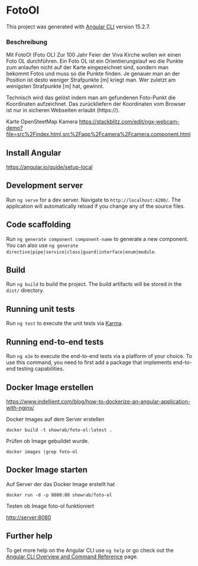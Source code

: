 # FotoOl

This project was generated with [Angular CLI](https://github.com/angular/angular-cli) version 15.2.7.
### Beschreibung 
Mit FotoOl (Foto OL) 
Zur 100 Jahr Feier der Viva Kirche wollen wir einen Foto OL durchführen. Ein Foto OL ist ein Orientierungslauf wo die Punkte zum anlaufen nicht auf der Karte eingezeichnet sind, sondern man bekommt Fotos und muss so die Punkte finden. Je genauer man an der Position ist desto weniger Strafpunkte [m] kriegt man. Wer zuletzt am wenigsten Strafpunkte [m] hat, gewinnt.

Technisch wird das gelöst indem man am gefundenen Foto-Punkt die Koordinaten aufzeichnet.
Das zurückliefern der Koordinaten vom Browser ist nur in sicheren Webseiten erlaubt (https://).

Karte OpenSteetMap
Kamera https://stackblitz.com/edit/ngx-webcam-demo?file=src%2Findex.html,src%2Fapp%2Fcamera%2Fcamera.component.html

## Install Angular
https://angular.io/guide/setup-local

## Development server

Run `ng serve` for a dev server. Navigate to `http://localhost:4200/`. The application will automatically reload if you change any of the source files.

## Code scaffolding

Run `ng generate component component-name` to generate a new component. You can also use `ng generate directive|pipe|service|class|guard|interface|enum|module`.

## Build

Run `ng build` to build the project. The build artifacts will be stored in the `dist/` directory.

## Running unit tests

Run `ng test` to execute the unit tests via [Karma](https://karma-runner.github.io).

## Running end-to-end tests

Run `ng e2e` to execute the end-to-end tests via a platform of your choice. To use this command, you need to first add a package that implements end-to-end testing capabilities.

## Docker Image erstellen
https://www.indellient.com/blog/how-to-dockerize-an-angular-application-with-nginx/

Docker Images auf dem Server erstellen

`docker build -t showrab/foto-ol:latest .`

Prüfen ob Image gebuildet wurde.

`docker images |grep foto-ol`

## Docker Image starten
Auf Server der das Docker Image erstellt hat

`docker run -d -p 8080:80 showrab/foto-ol`

Testen ob Image foto-ol funktioniert

[http://server:8080](http://hpe:8080)

## Further help

To get more help on the Angular CLI use `ng help` or go check out the [Angular CLI Overview and Command Reference](https://angular.io/cli) page.
